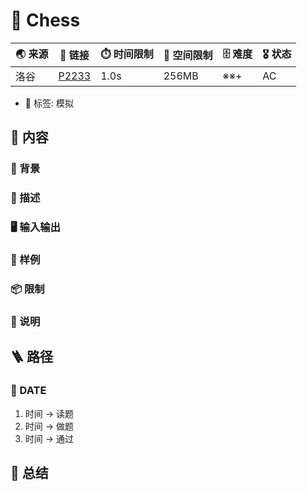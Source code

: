 # 📛 Chess
| 🌏 来源 | 🔗 链接   | ⏱️ 时间限制 | 💾 空间限制 | 🗄️ 难度 | 🎖️ 状态 |
|-------|-----------|-------------|-------------|----------|----------|
| 洛谷    | [P2233]() | 1.0s        | 256MB       | ※※+      | AC       |
* 🔖 标签: 模拟

## 📘 内容
### 🎴 背景

### 🧾 描述

### 🖥️ 输入输出

### 🏴 样例

### 📦 限制

### 📝 说明

## 🪜 路径
### 📆 DATE
1. 时间 -> 读题
2. 时间 -> 做题
3. 时间 -> 通过

## 📰 总结
